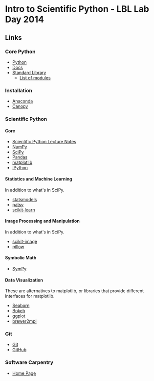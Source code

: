 Intro to Scientific Python - LBL Lab Day 2014
=============================================

Links
-----

### Core Python

- [Python](https://www.python.org/)
- [Docs](https://docs.python.org/)
- [Standard Library](https://docs.python.org/2/library/index.html)
  - [List of modules](https://docs.python.org/2/py-modindex.html)

### Installation

- [Anaconda](http://docs.continuum.io/anaconda/)
- [Canopy](https://www.enthought.com/products/canopy/)

### Scientific Python

#### Core

- [Scientific Python Lecture Notes](https://scipy-lectures.github.io/)
- [NumPy](http://www.numpy.org/)
- [SciPy](http://scipy.org/)
- [Pandas](http://pandas.pydata.org/)
- [matplotlib](http://matplotlib.org/)
- [IPython](http://ipython.org/)

#### Statistics and Machine Learning

In addition to what's in SciPy.

- [statsmodels](http://statsmodels.sourceforge.net/)
- [patsy](http://patsy.readthedocs.org/)
- [scikit-learn](http://scikit-learn.org/)

#### Image Processing and Manipulation

In addition to what's in SciPy.

- [scikit-image](http://scikit-image.org/)
- [pillow](https://pillow.readthedocs.org)

#### Symbolic Math

- [SymPy](http://sympy.org/)

#### Data Visualization

These are alternatives to matplotlib, or libraries that provide
different interfaces for matplotlib.

- [Seaborn](http://web.stanford.edu/~mwaskom/software/seaborn/)
- [Bokeh](http://bokeh.pydata.org/)
- [ggplot](http://ggplot.yhathq.com/)
- [brewer2mpl](https://github.com/jiffyclub/brewer2mpl/wiki)

### Git

- [Git](http://git-scm.com/)
- [GitHub](https://github.com/)

### Software Carpentry

- [Home Page](http://software-carpentry.org/)
